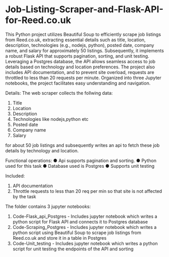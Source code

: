 # Job-Listing-Scraper-and-Flask-API-for-Reed.co.uk

This Python project utilizes Beautiful Soup to efficiently scrape job listings from Reed.co.uk, extracting essential details such as title, 
location, description, technologies (e.g., nodejs, python), posted date, company name, and salary for approximately 50 listings. Subsequently, 
it implements a robust Flask API that supports pagination, sorting, and unit testing. Leveraging a Postgres database, the API allows seamless 
access to job details based on technology and location preferences. The project also includes API documentation, and to prevent site overload, 
requests are throttled to less than 20 requests per minute. Organized into three Jupyter notebooks, the project facilitates easy understanding and navigation.

Details: 
The web scraper collects the follwing data:

1. Title
2. Location
3. Description
4. Technologies like nodejs,python etc
5. Posted date
6. Company name
7. Salary

for about 50 job listings and subsequently writes an api to fetch these job
details by technology and location.

Functional operations:
● Api supports pagination and sorting.
● Python used for this task
● Database used is Postgres
● Supports unit testing

Included:
1. API documentation
2. Throttle requests to less than 20 req per min so that site is not affected by
the task

The folder contains 3 jupyter notebooks:
1. Code-Flask_api_Postgres - Includes jupyter notebook which writes a python script for Flask API 
			     and connects it to Postgres database
2. Code-Scraping_Postgres - Includes jupyter notebook which writes a python script using Beautiful Soup to scrape 
			    job listings from Reed.co.uk and store it in a table in Postgres 
3. Code-Unit_testing - Includes jupyter notebook which writes a python script for unit testing the endpoints of the API and sorting









